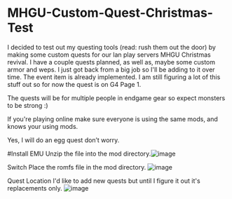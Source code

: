 # MHGU-Custom-Quest-Christmas-Test
I decided to test out my questing tools (read: rush them out the door) by making some custom quests for our lan play servers MHGU Christmas revival. 
I have a couple quests planned, as well as, maybe some custom armor and weps.
I just got back from a big job so I'll be adding to it over time.
The event item is already implemented.
I am still figuring a lot of this stuff out so for now the quest is on G4 Page 1.

The quests will be for multiple people in endgame gear so expect monsters to be strong :)
 
If you're playing online make sure everyone is using the same mods, and knows your using mods. 
 
 
Yes, I will do an egg quest don’t worry.

#Install
EMU
Unzip the file into the mod directory.![image](https://user-images.githubusercontent.com/90596580/209405295-e3d8df6a-af98-418f-bef0-933eb3c5c6d0.png)

Switch
Place the romfs file in the mod directory.
![image](https://user-images.githubusercontent.com/90596580/209405377-76f3f673-8713-4d9e-8cbd-845d3d1e3700.png)

Quest Location
I'd like to add new quests but until I figure it out it's replacements only.
![image](https://user-images.githubusercontent.com/90596580/209405524-c3c9f5f6-f2c8-4c01-ab45-e0fa2f93dc17.png)
